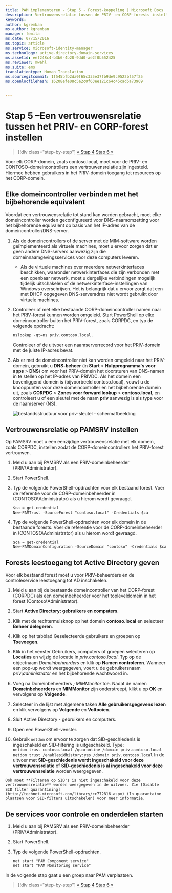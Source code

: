 ```yaml
---
title: PAM implementeren - Stap 5 - Forest-koppeling | Microsoft Docs
description: Vertrouwensrelatie tussen de PRIV- en CORP-forests instellen zodat bevoegde gebruikers in PRIV nog steeds toegang hebben tot resources in CORP.
keywords: 
author: kgremban
ms.author: kgremban
manager: femila
ms.date: 07/15/2016
ms.topic: article
ms.service: microsoft-identity-manager
ms.technology: active-directory-domain-services
ms.assetid: eef248c4-b3b6-4b28-9dd0-ae2f0b552425
ms.reviewer: mwahl
ms.suite: ems
translationtype: Human Translation
ms.sourcegitcommit: 1f545bfb2da0f65c335e37fb9de9c9522bf57f25
ms.openlocfilehash: 16208efe08c5a2c0f63ee121c64c45cad5a73909


---
```


# <a name="step-5-establish-trust-between-priv-and-corp-forests"></a>Stap 5 –Een vertrouwensrelatie tussen het PRIV- en CORP-forest instellen

>[!div class="step-by-step"]
[« Stap 4](step-4-install-mim-components-on-pam-server.md)
[Stap 6 »](step-6-transition-group-to-pam.md)


Voor elk CORP-domein, zoals contoso.local, moet voor de PRIV- en CONTOSO-domeincontrollers een vertrouwensrelatie zijn ingesteld. Hiermee hebben gebruikers in het PRIV-domein toegang tot resources op het CORP-domein.

## <a name="connect-each-domain-controller-to-its-counterpart"></a>Elke domeincontroller verbinden met het bijbehorende equivalent

Voordat een vertrouwensrelatie tot stand kan worden gebracht, moet elke domeincontroller worden geconfigureerd voor DNS-naamomzetting voor het bijbehorende equivalent op basis van het IP-adres van de domeincontroller/DNS-server.

1.  Als de domeincontrollers of de server met de MIM-software worden geïmplementeerd als virtuele machines, moet u ervoor zorgen dat er geen andere DNS-servers aanwezig zijn die domeinnaamgevingsservices voor deze computers leveren.
    - Als de virtuele machines over meerdere netwerkinterfaces beschikken, waaronder netwerkinterfaces die zijn verbonden met een openbaar netwerk, moet u dergelijke verbindingen mogelijk tijdelijk uitschakelen of de netwerkinterface-instellingen van Windows overschrijven. Het is belangrijk dat u ervoor zorgt dat een met DHCP opgegeven DNS-serveradres niet wordt gebruikt door virtuele machines.

2.  Controleer of met elke bestaande CORP-domeincontroller namen naar het PRIV-forest kunnen worden omgeleid. Start PowerShell op elke domeincontroller buiten het PRIV-forest, zoals CORPDC, en typ de volgende opdracht:

    ```
    nslookup -qt=ns priv.contoso.local.
    ```
    Controleer of de uitvoer een naamserverrecord voor het PRIV-domein met de juiste IP-adres bevat.

3.  Als er met de domeincontroller niet kan worden omgeleid naar het PRIV-domein, gebruikt u **DNS-beheer** (in **Start** > **Hulpprogramma's voor apps** > **DNS**) om voor het PRIV-domein het doorsturen van DNS-namen in te stellen op het IP-adres van PRIVDC. Als het domein een bovenliggend domein is (bijvoorbeeld contoso.local), vouwt u de knooppunten voor deze domeincontroller en het bijbehorende domein uit, zoals **CORPDC** > **Zones voor forward lookup** > **contoso.local**, en controleert u of een sleutel met de naam **priv** aanwezig is als type voor de naamserver (NS).

    ![bestandsstructuur voor priv-sleutel - schermafbeelding](./media/PAM_GS_DNS_Manager.png)

## <a name="establish-trust-on-pamsrv"></a>Vertrouwensrelatie op PAMSRV instellen

Op PAMSRV moet u een eenzijdige vertrouwensrelatie met elk domein, zoals CORPDC, instellen zodat de CORP-domeincontrollers het PRIV-forest vertrouwen.

1. Meld u aan bij PAMSRV als een PRIV-domeinbeheerder (PRIV\Administrator).

2.  Start PowerShell.

3.  Typ de volgende PowerShell-opdrachten voor elk bestaand forest. Voer de referentie voor de CORP-domeinbeheerder in (CONTOSO\Administrator) als u hierom wordt gevraagd.

    ```
    $ca = get-credential
    New-PAMTrust -SourceForest "contoso.local" -Credentials $ca
    ```

4.  Typ de volgende PowerShell-opdrachten voor elk domein in de bestaande forests. Voer de referentie voor de CORP-domeinbeheerder in (CONTOSO\Administrator) als u hierom wordt gevraagd.

    ```
    $ca = get-credential
    New-PAMDomainConfiguration -SourceDomain "contoso" -Credentials $ca
    ```

## <a name="give-forests-read-access-to-active-directory"></a>Forests leestoegang tot Active Directory geven

Voor elk bestaand forest moet u voor PRIV-beheerders en de controleservice leestoegang tot AD inschakelen.

1.  Meld u aan bij de bestaande domeincontroller van het CORP-forest (CORPDC) als een domeinbeheerder voor het topleveldomein in het forest (Contoso\Administrator).  
2.  Start **Active Directory: gebruikers en computers**.  
3.  Klik met de rechtermuisknop op het domein **contoso.local** en selecteer **Beheer delegeren**.  
4.  Klik op het tabblad Geselecteerde gebruikers en groepen op **Toevoegen**.  
5.  Klik in het venster Gebruikers, computers of groepen selecteren op **Locaties** en wijzig de locatie in *priv.contoso.local*.  Typ op de objectnaam *Domeinbeheerders* en klik op **Namen controleren**. Wanneer een pop-up wordt weergegeven, voert u de gebruikersnaam *priv\administrator* en het bijbehorende wachtwoord in.  
6.  Voeg na Domeinbeheerders *; MIMMonitor* toe. Nadat de namen **Domeinbeheerders** en **MIMMonitor** zijn onderstreept, klikt u op **OK** en vervolgens op **Volgende**.  
7.  Selecteer in de lijst met algemene taken **Alle gebruikersgegevens lezen** en klik vervolgens op **Volgende** en **Voltooien**.  
8.  Sluit Active Directory - gebruikers en computers.

9.  Open een PowerShell-venster.  
10.  Gebruik `netdom` om ervoor te zorgen dat SID-geschiedenis is ingeschakeld en SID-filtering is uitgeschakeld. Type:  
    ```
    netdom trust contoso.local /quarantine /domain priv.contoso.local
    netdom trust /enablesidhistory:yes /domain priv.contoso.local
    ```
    In de uitvoer met **SID-geschiedenis wordt ingeschakeld voor deze vertrouwensrelatie** of **SID-geschiedenis is al ingeschakeld voor deze vertrouwensrelatie** worden weergegeven.

    Ook moet **Filteren op SID's is niet ingeschakeld voor deze vertrouwensrelatie** worden weergegeven in de uitvoer. Zie [Disable SID filter quarantining](http://technet.microsoft.com/library/cc772816.aspx) (In quarantaine plaatsen voor SID-filters uitschakelen) voor meer informatie.

## <a name="start-the-monitoring-and-component-services"></a>De services voor controle en onderdelen starten

1.  Meld u aan bij PAMSRV als een PRIV-domeinbeheerder (PRIV\Administrator).

2.  Start PowerShell.

3.  Typ de volgende PowerShell-opdrachten.

    ```
    net start "PAM Component service"
    net start "PAM Monitoring service"
    ```

In de volgende stap gaat u een groep naar PAM verplaatsen.

>[!div class="step-by-step"]
[« Stap 4](step-4-install-mim-components-on-pam-server.md)
[Stap 6 »](step-6-transition-group-to-pam.md)



<!--HONumber=Nov16_HO2-->


